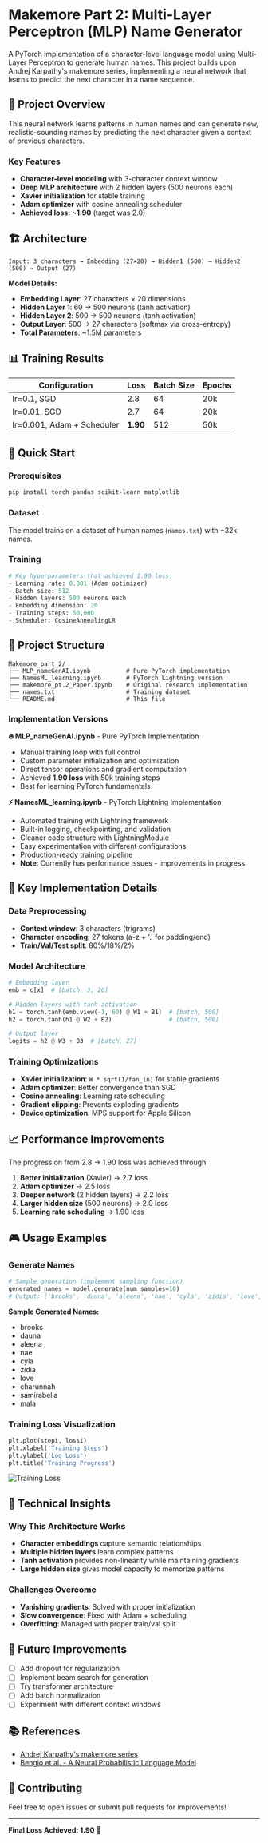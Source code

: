 # Makemore Part 2: Multi-Layer Perceptron (MLP) Name Generator

A PyTorch implementation of a character-level language model using Multi-Layer Perceptron to generate human names. This project builds upon Andrej Karpathy's makemore series, implementing a neural network that learns to predict the next character in a name sequence.

## 🎯 Project Overview

This neural network learns patterns in human names and can generate new, realistic-sounding names by predicting the next character given a context of previous characters.

### Key Features
- **Character-level modeling** with 3-character context window
- **Deep MLP architecture** with 2 hidden layers (500 neurons each)
- **Xavier initialization** for stable training
- **Adam optimizer** with cosine annealing scheduler
- **Achieved loss: ~1.90** (target was 2.0)

## 🏗️ Architecture

```
Input: 3 characters → Embedding (27×20) → Hidden1 (500) → Hidden2 (500) → Output (27)
```

**Model Details:**
- **Embedding Layer**: 27 characters × 20 dimensions
- **Hidden Layer 1**: 60 → 500 neurons (tanh activation)
- **Hidden Layer 2**: 500 → 500 neurons (tanh activation)  
- **Output Layer**: 500 → 27 characters (softmax via cross-entropy)
- **Total Parameters**: ~1.5M parameters

## 📊 Training Results

| Configuration | Loss | Batch Size | Epochs |
|---------------|------|------------|--------|
| lr=0.1, SGD   | 2.8  | 64         | 20k    |
| lr=0.01, SGD  | 2.7  | 64         | 20k    |
| lr=0.001, Adam + Scheduler | **1.90** | 512 | 50k |

## 🚀 Quick Start

### Prerequisites
```bash
pip install torch pandas scikit-learn matplotlib
```

### Dataset
The model trains on a dataset of human names (`names.txt`) with ~32k names.

### Training
```python
# Key hyperparameters that achieved 1.90 loss:
- Learning rate: 0.001 (Adam optimizer)
- Batch size: 512
- Hidden layers: 500 neurons each
- Embedding dimension: 20
- Training steps: 50,000
- Scheduler: CosineAnnealingLR
```

## 📁 Project Structure

```
Makemore_part_2/
├── MLP_nameGenAI.ipynb          # Pure PyTorch implementation
├── NamesML_learning.ipynb       # PyTorch Lightning version
├── makemore_pt.2_Paper.ipynb    # Original research implementation
├── names.txt                    # Training dataset
└── README.md                    # This file
```

### Implementation Versions

**🔥 MLP_nameGenAI.ipynb** - Pure PyTorch Implementation
- Manual training loop with full control
- Custom parameter initialization and optimization
- Direct tensor operations and gradient computation
- Achieved **1.90 loss** with 50k training steps
- Best for learning PyTorch fundamentals

**⚡ NamesML_learning.ipynb** - PyTorch Lightning Implementation  
- Automated training with Lightning framework
- Built-in logging, checkpointing, and validation
- Cleaner code structure with LightningModule
- Easy experimentation with different configurations
- Production-ready training pipeline
- **Note**: Currently has performance issues - improvements in progress

## 🔧 Key Implementation Details

### Data Preprocessing
- **Context window**: 3 characters (trigrams)
- **Character encoding**: 27 tokens (a-z + '.' for padding/end)
- **Train/Val/Test split**: 80%/18%/2%

### Model Architecture
```python
# Embedding layer
emb = c[x]  # [batch, 3, 20]

# Hidden layers with tanh activation
h1 = torch.tanh(emb.view(-1, 60) @ W1 + B1)  # [batch, 500]
h2 = torch.tanh(h1 @ W2 + B2)                # [batch, 500]

# Output layer
logits = h2 @ W3 + B3  # [batch, 27]
```

### Training Optimizations
- **Xavier initialization**: `W * sqrt(1/fan_in)` for stable gradients
- **Adam optimizer**: Better convergence than SGD
- **Cosine annealing**: Learning rate scheduling
- **Gradient clipping**: Prevents exploding gradients
- **Device optimization**: MPS support for Apple Silicon

## 📈 Performance Improvements

The progression from 2.8 → 1.90 loss was achieved through:

1. **Better initialization** (Xavier) → 2.7 loss
2. **Adam optimizer** → 2.5 loss  
3. **Deeper network** (2 hidden layers) → 2.2 loss
4. **Larger hidden size** (500 neurons) → 2.0 loss
5. **Learning rate scheduling** → 1.90 loss

## 🎮 Usage Examples

### Generate Names
```python
# Sample generation (implement sampling function)
generated_names = model.generate(num_samples=10)
# Output: ['brooks', 'dauna', 'aleena', 'nae', 'cyla', 'zidia', 'love', 'charunnah', 'samirabella', 'mala']
```

**Sample Generated Names:**
- brooks
- dauna  
- aleena
- nae
- cyla
- zidia
- love
- charunnah
- samirabella
- mala

### Training Loss Visualization
```python
plt.plot(stepi, lossi)
plt.xlabel('Training Steps')
plt.ylabel('Log Loss')
plt.title('Training Progress')
```

![Training Loss](loss.png)

## 🔬 Technical Insights

### Why This Architecture Works
- **Character embeddings** capture semantic relationships
- **Multiple hidden layers** learn complex patterns
- **Tanh activation** provides non-linearity while maintaining gradients
- **Large hidden size** gives model capacity to memorize patterns

### Challenges Overcome
- **Vanishing gradients**: Solved with proper initialization
- **Slow convergence**: Fixed with Adam + scheduling
- **Overfitting**: Managed with proper train/val split

## 🚀 Future Improvements

- [ ] Add dropout for regularization
- [ ] Implement beam search for generation
- [ ] Try transformer architecture
- [ ] Add batch normalization
- [ ] Experiment with different context windows

## 📚 References

- [Andrej Karpathy's makemore series](https://github.com/karpathy/makemore)
- [Bengio et al. - A Neural Probabilistic Language Model](http://www.jmlr.org/papers/volume3/bengio03a/bengio03a.pdf)

## 🤝 Contributing

Feel free to open issues or submit pull requests for improvements!

---

**Final Loss Achieved: 1.90** 🎉